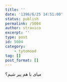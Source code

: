 ```yaml
---
title: ''
date: '1396/6/25 14:51:00'
status: publish
permalink: /5004
author: straxico
excerpt: ''
type: post
id: 5004
category:
    - tytomood
tag: []
post_format: []
---
```

میای با هم پیر شیم؟